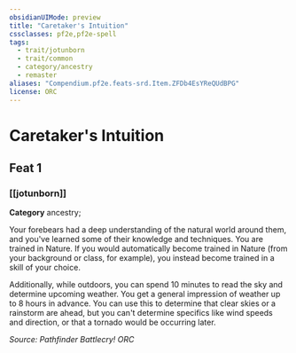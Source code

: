 ```yaml
---
obsidianUIMode: preview
title: "Caretaker's Intuition"
cssclasses: pf2e,pf2e-spell
tags:
  - trait/jotunborn
  - trait/common
  - category/ancestry
  - remaster
aliases: "Compendium.pf2e.feats-srd.Item.ZFDb4EsYReQUdBPG"
license: ORC
---
```

# Caretaker's Intuition
## Feat 1
### [[jotunborn]]

**Category** ancestry; 




Your forebears had a deep understanding of the natural world around them, and you've learned some of their knowledge and techniques. You are trained in Nature. If you would automatically become trained in Nature (from your background or class, for example), you instead become trained in a skill of your choice.

Additionally, while outdoors, you can spend 10 minutes to read the sky and determine upcoming weather. You get a general impression of weather up to 8 hours in advance. You can use this to determine that clear skies or a rainstorm are ahead, but you can't determine specifics like wind speeds and direction, or that a tornado would be occurring later.

*Source: Pathfinder Battlecry!*
*ORC*